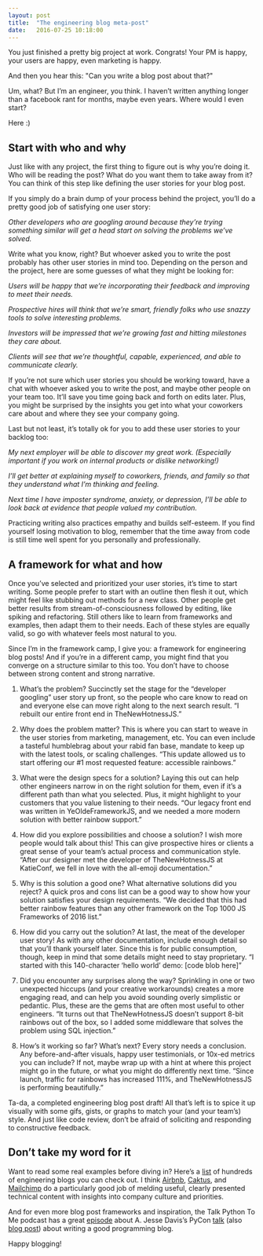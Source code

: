 ```yaml
---
layout: post
title:  "The engineering blog meta-post"
date:   2016-07-25 10:18:00
---
```


You just finished a pretty big project at work. Congrats! Your PM is happy, your users are happy, even marketing is happy.

And then you hear this: "Can you write a blog post about that?"

Um, what? But I’m an engineer, you think. I haven’t written anything longer than a facebook rant for months, maybe even years.
Where would I even start?

Here :)

## Start with who and why

Just like with any project, the first thing to figure out is why you’re doing it. Who will be reading the post? What do you want
them to take away from it? You can think of this step like defining the user stories for your blog post.

If you simply do a brain dump of your process behind the project, you’ll do a pretty good job of satisfying one user story:

*Other developers who are googling around because they’re trying something similar will get a head start on solving the
problems we’ve solved.*

Write what you know, right? But whoever asked you to write the post probably has other user stories in mind too. Depending on
the person and the project, here are some guesses of what they might be looking for:

*Users will be happy that we’re incorporating their feedback and improving to meet their needs.*

*Prospective hires will think that we’re smart, friendly folks who use snazzy tools to solve interesting problems.*

*Investors will be impressed that we’re growing fast and hitting milestones they care about.*

*Clients will see that we’re thoughtful, capable, experienced, and able to communicate clearly.*

If you’re not sure which user stories you should be working toward, have a chat with whoever asked you to write the post,
and maybe other people on your team too. It’ll save you time going back and forth on edits later. Plus, you might be surprised
by the insights you get into what your coworkers care about and where they see your company going.

Last but not least, it’s totally ok for you to add these user stories to your backlog too:

*My next employer will be able to discover my great work. (Especially important if you work on internal products or dislike networking!)*

*I’ll get better at explaining myself to coworkers, friends, and family so that they understand what I’m thinking and feeling.*

*Next time I have imposter syndrome, anxiety, or depression, I’ll be able to look back at evidence that people valued my contribution.*

Practicing writing also practices empathy and builds self-esteem. If you find yourself losing motivation to blog, remember that the
time away from code is still time well spent for you personally and professionally.

## A framework for what and how

Once you’ve selected and prioritized your user stories, it’s time to start writing. Some people prefer to start with an outline
then flesh it out, which might feel like stubbing out methods for a new class. Other people get better results from
stream-of-consciousness followed by editing, like spiking and refactoring. Still others like to learn from frameworks and examples,
then adapt them to their needs. Each of these styles are equally valid, so go with whatever feels most natural to you.

Since I’m in the framework camp, I give you: a framework for engineering blog posts! And if you’re in a different camp, you might
find that you converge on a structure similar to this too. You don’t have to choose between strong content and strong narrative.

1. What’s the problem? Succinctly set the stage for the “developer googling” user story up front, so the people
who care know to read on and everyone else can move right along to the next search result. “I rebuilt our entire front end in
TheNewHotnessJS.”

2. Why does the problem matter? This is where you can start to weave in the user stories from marketing, management, etc.
You can even include a tasteful humblebrag about your rabid fan base, mandate to keep up with the latest tools, or scaling challenges.
“This update allowed us to start offering our #1 most requested feature: accessible rainbows.”

3. What were the design specs for a solution? Laying this out can help other engineers narrow in on the right solution for them,
even if it’s a different path than what you selected. Plus, it might highlight to your customers that you value listening to their
needs. “Our legacy front end was written in YeOldeFrameworkJS, and we needed a more modern solution with better rainbow support.”

4. How did you explore possibilities and choose a solution? I wish more people would talk about this! This can give prospective
hires or clients a great sense of your team’s actual process and communication style. “After our designer met the developer of
TheNewHotnessJS at KatieConf, we fell in love with the all-emoji documentation.”

5. Why is this solution a good one? What alternative solutions did you reject? A quick pros and cons list can be a good way to
show how your solution satisfies your design requirements. “We decided that this had better rainbow features than any other
framework on the Top 1000 JS Frameworks of 2016 list.”

6. How did you carry out the solution? At last, the meat of the developer user story! As with any other documentation,
include enough detail so that you’ll thank yourself later. Since this is for public consumption, though, keep in mind that
some details might need to stay proprietary. “I started with this 140-character ‘hello world’ demo: [code blob here]”

7. Did you encounter any surprises along the way? Sprinkling in one or two unexpected hiccups (and your creative workarounds)
creates a more engaging read, and can help you avoid sounding overly simplistic or pedantic. Plus, these are the gems that are
often most useful to other engineers. “It turns out that TheNewHotnessJS doesn’t support 8-bit rainbows out of the box, so I
added some middleware that solves the problem using SQL injection.”

8. How’s it working so far? What’s next? Every story needs a conclusion. Any before-and-after visuals, happy user testimonials,
or 10x-ed metrics you can include? If not, maybe wrap up with a hint at where this project might go in the future, or what you
might do differently next time. “Since launch, traffic for rainbows has increased 111%, and TheNewHotnessJS is performing beautifully.”

Ta-da, a completed engineering blog post draft! All that’s left is to spice it up visually with some gifs, gists, or graphs to
match your (and your team’s) style. And just like code review, don’t be afraid of soliciting and responding to constructive feedback.

## Don’t take my word for it

Want to read some real examples before diving in? Here’s a [list][blog-list] of hundreds of engineering blogs you can check out.
I think [Airbnb][airbnb], [Caktus][caktus], and [Mailchimp][mailchimp] do a particularly good job of melding useful, clearly presented
technical content with insights into company culture and priorities.

And for even more blog post frameworks and inspiration, the Talk Python To Me podcast has a great [episode][episode] about
A. Jesse Davis’s PyCon [talk][davis-talk] (also [blog post][davis-post]) about writing a good programming blog.

Happy blogging!

[blog-list]: https://github.com/kilimchoi/engineering-blogs
[airbnb]: http://nerds.airbnb.com/
[caktus]: https://www.caktusgroup.com/blog/
[mailchimp]: http://devs.mailchimp.com/blog/
[episode]: https://talkpython.fm/episodes/show/69/write-an-excellent-programming-blog
[davis-talk]: https://www.youtube.com/watch?v=eHXq-IzlGUE
[davis-post]: https://emptysqua.re/blog/write-an-excellent-programming-blog/
